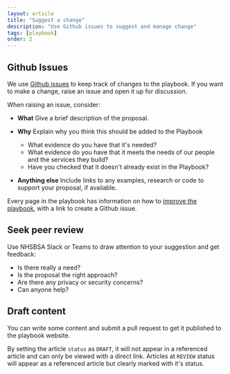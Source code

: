 ```yaml
---
layout: article
title: "Suggest a change"
description: "Use Github issues to suggest and manage change"
tags: [playbook]
order: 2
---
```

## Github Issues

We use [Github issues][github_issues_nhsbsa_digital_playbook] to keep track of changes to the playbook. If you want to make a change, raise an issue and open it up for discussion.

When raising an issue, consider:

* __What__
  Give a brief description of the proposal.

* __Why__
  Explain why you think this should be added to the Playbook
  
  * What evidence do you have that it's needed?
  * What evidence do you have that it meets the needs of our people and the services they build?
  * Have you checked that it doesn't already exist in the Playbook?

* __Anything else__
  Include links to any examples, research or code to support your proposal, if available.

Every page in the playbook has information on how to [improve the playbook](#improve-the-playbook), with a link to create a Github issue.

## Seek peer review

Use NHSBSA Slack or Teams to draw attention to your suggestion and get feedback:

* Is there really a need?
* Is the proposal the right approach?
* Are there any privacy or security concerns?
* Can anyone help?

## Draft content

You can write some content and submit a pull request to get it published to the playbook website.

By setting the article `status` as `DRAFT`, it will not appear in a referenced article and can only be viewed with a direct link.
Articles at `REVIEW` status will appear as a referenced article but clearly marked with it's status.

[github_issues_nhsbsa_digital_playbook]: <https://github.com/nhsbsa/nhsbsa-digital-playbook/issues>

